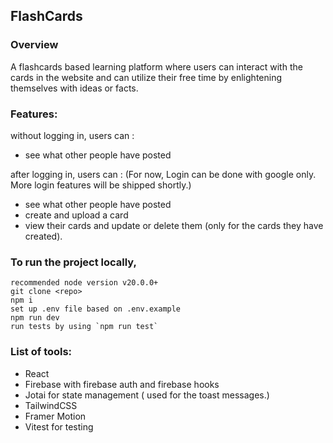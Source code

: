 ## FlashCards


### Overview
A flashcards based learning platform where users can interact with the cards in the website and can utilize their free time by enlightening themselves with ideas or facts.


### Features:
without logging in, users can : 
 - see what other people have posted

after logging in, users can :
(For now, Login can be done with google only. More login features will be shipped shortly.)
 - see what other people have posted
 - create and upload a card
 - view their cards and update or delete them (only for the cards they have created).


### To run the project locally,
```
recommended node version v20.0.0+
git clone <repo>
npm i
set up .env file based on .env.example
npm run dev
run tests by using `npm run test`
```

### List of tools:
- React
- Firebase with firebase auth and firebase hooks
- Jotai for state management ( used for the toast messages.)
- TailwindCSS
- Framer Motion
- Vitest for testing